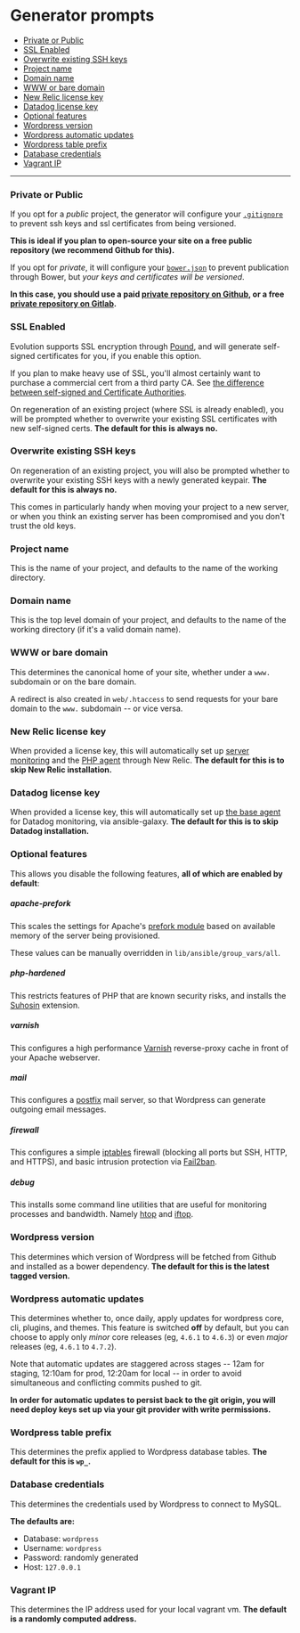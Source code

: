 # Generator prompts

* [Private or Public](#private-or-public)
* [SSL Enabled](#ssl-enabled)
* [Overwrite existing SSH keys](#overwrite-existing-ssh-keys)
* [Project name](#project-name)
* [Domain name](#domain-name)
* [WWW or bare domain](#www-or-bare-domain)
* [New Relic license key](#new-relic-license-key)
* [Datadog license key](#datadog-license-key)
* [Optional features](#optional-features)
* [Wordpress version](#wordpress-version)
* [Wordpress automatic updates](#wordpress-automatic-updates)
* [Wordpress table prefix](#wordpress-table-prefix)
* [Database credentials](#database-credentials)
* [Vagrant IP](#vagrant-ip)

---

### Private or Public

If you opt for a *public* project, the generator will configure your [`.gitignore`](http://git-scm.com/docs/gitignore) to prevent ssh keys and ssl certificates from being versioned.

**This is ideal if you plan to open-source your site on a free public repository (we recommend Github for this).**

If you opt for *private*, it will configure your [`bower.json`](https://github.com/bower/bower.json-spec#private) to prevent publication through Bower, but *your keys and certificates will be versioned*.

**In this case, you should use a paid [private repository on Github](https://help.github.com/articles/making-a-public-repository-private/), or a free [private repository on Gitlab](http://doc.gitlab.com/ce/gitlab-basics/create-project.html).**

### SSL Enabled

Evolution supports SSL encryption through [Pound](http://www.apsis.ch/pound), and will generate self-signed certificates for you, if you enable this option.

If you plan to make heavy use of SSL, you'll almost certainly want to purchase a commercial cert from a third party CA. See [the difference between self-signed and Certificate Authorities](http://stackoverflow.com/questions/292732/self-signed-ssl-cert-or-ca#answer-292784).

On regeneration of an existing project (where SSL is already enabled), you will be prompted whether to overwrite your existing SSL certificates with new self-signed certs. **The default for this is always no.**

### Overwrite existing SSH keys

On regeneration of an existing project, you will also be prompted whether to overwrite your existing SSH keys with a newly generated keypair. **The default for this is always no.**

This comes in particularly handy when moving your project to a new server, or when you think an existing server has been compromised and you don't trust the old keys.

### Project name

This is the name of your project, and defaults to the name of the working directory.

### Domain name

This is the top level domain of your project, and defaults to the name of the working directory (if it's a valid domain name).

### WWW or bare domain

This determines the canonical home of your site, whether under a `www.` subdomain or on the bare domain.

A redirect is also created in `web/.htaccess` to send requests for your bare domain to the `www.` subdomain -- or vice versa.

### New Relic license key

When provided a license key, this will automatically set up [server monitoring](http://newrelic.com/server-monitoring) and the [PHP agent](https://docs.newrelic.com/docs/agents/php-agent/getting-started/new-relic-php) through New Relic. **The default for this is to skip New Relic installation.**

### Datadog license key

When provided a license key, this will automatically set up [the base agent](https://github.com/DataDog/ansible-datadog) for Datadog monitoring, via ansible-galaxy. **The default for this is to skip Datadog installation.**

### Optional features

This allows you disable the following features, **all of which are enabled by default**:

##### apache-prefork

This scales the settings for Apache's [prefork module](http://httpd.apache.org/docs/2.4/mod/prefork.html) based on available memory of the server being provisioned.

These values can be manually overridden in `lib/ansible/group_vars/all`.

##### php-hardened

This restricts features of PHP that are known security risks, and installs the [Suhosin](https://suhosin.org/) extension.

##### varnish

This configures a high performance [Varnish](https://www.varnish-cache.org/) reverse-proxy cache in front of your Apache webserver.

##### mail

This configures a [postfix](http://www.postfix.org/) mail server, so that Wordpress can generate outgoing email messages.

##### firewall

This configures a simple [iptables](https://en.wikipedia.org/wiki/Iptables) firewall (blocking all ports but SSH, HTTP, and HTTPS), and basic intrusion protection via [Fail2ban](http://www.fail2ban.org/wiki/index.php/Main_Page).

##### debug

This installs some command line utilities that are useful for monitoring processes and bandwidth. Namely [htop](http://hisham.hm/htop/) and [iftop](http://www.ex-parrot.com/pdw/iftop/).

### Wordpress version

This determines which version of Wordpress will be fetched from Github and installed as a bower dependency. **The default for this is the latest tagged version.**

### Wordpress automatic updates

This determines whether to, once daily, apply updates for wordpress core, cli, plugins, and themes. This feature is switched **off** by default, but you can choose to apply only _minor_ core releases (eg, `4.6.1` to `4.6.3`) or even _major_ releases (eg, `4.6.1` to `4.7.2`).

Note that automatic updates are staggered across stages -- 12am for staging, 12:10am for prod, 12:20am for local -- in order to avoid simultaneous and conflicting commits pushed to git.

**In order for automatic updates to persist back to the git origin, you will need deploy keys set up via your git provider with write permissions.**

### Wordpress table prefix

This determines the prefix applied to Wordpress database tables. **The default for this is `wp_`.**

### Database credentials

This determines the credentials used by Wordpress to connect to MySQL.

**The defaults are:**

* Database: `wordpress`
* Username: `wordpress`
* Password: randomly generated
* Host: `127.0.0.1`

### Vagrant IP

This determines the IP address used for your local vagrant vm. **The default is a randomly computed address.**
